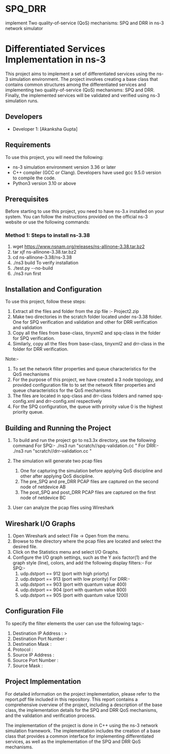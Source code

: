 # SPQ_DRR
implement Two quality-of-service (QoS) mechanisms: SPQ and DRR in ns-3 network simulator

# Differentiated Services Implementation in ns-3

This project aims to implement a set of differentiated services using the ns-3 simulation environment. The project involves creating a base class that contains common structures among the differentiated services and implementing two quality-of-service (QoS) mechanisms: SPQ and DRR. Finally, the implemented services will be validated and verified using ns-3 simulation runs.

## Developers

- Developer 1: [Akanksha Gupta]

## Requirements

To use this project, you will need the following:

- ns-3 simulation environment version 3.36 or later
- C++ compiler (GCC or Clang). Developers have used gcc 9.5.0 version to compile the code.
- Python3 version 3.10 or above

## Prerequisites

Before starting to use this project, you need to have ns-3.x installed on your system. You can follow the instructions provided on the official ns-3 website or use the following commands:

### Method 1: Steps to install ns-3.38
1. wget https://www.nsnam.org/releases/ns-allinone-3.38.tar.bz2
2. tar xjf ns-allinone-3.38.tar.bz2
3. cd ns-allinone-3.38/ns-3.38
4. ./ns3 build
To verify installation
 1. ./test.py --no-build
 2. ./ns3 run first


## Installation and Configuration

To use this project, follow these steps:

1. Extract all the files and folder from the zip file :- Project2.zip
2. Make two directories in the scratch folder located under ns-3.38 folder. One for SPQ verification and validation and other for DRR verification and validation
3. Copy all the files from base-class, tinyxml2 and spq-class in the folder for SPQ verification.
4. Similarly, copy all the files from base-class, tinyxml2 and drr-class in the folder for DRR verification.

Note:-
1. To set the network filter properties and queue characteristics for the QoS mechanisms 
2. For the purpose of this project, we have created a 3 node topology, and provided configuration file to to set the network filter properties and queue characteristics for the QoS mechanisms
3. The files are located in spq-class and drr-class folders and named spq-config.xml and drr-config.xml respectively
4. For the SPQ configuration, the queue with priroity value 0 is the highest priority queue.


## Building and Running the Project

1. To build and run the project go to ns3.3x directory, use the following command
   For SPQ:-
   ./ns3 run "scratch/<spq folder name>/spq-validation.cc <full path to spq config file>"
   For DRR:-
   ./ns3 run "scratch/<drr folder name>/drr-validation.cc <full path to drr config file>"

2. The simulation will generate two pcap files
   1. One for capturing the simulation before applying QoS discipline and other after applying QoS discipline.
   2. The pre_SPQ and pre_DRR PCAP files are captured on the second node of netdevice AB
   3. The post_SPQ and post_DRR PCAP files are captured on the first node of netdevice BC   	

3. User can analyze the pcap files using Wireshark

## Wireshark I/O Graphs
  1. Open Wireshark and select File -> Open from the menu.
  2. Browse to the directory where the pcap files are located and select the desired file.
  3. Click on the Statistics menu and select I/O Graphs.
  4. Configure the I/O graph settings, such as the Y axis factor(1) and the graph style (line), colors, and add the following display filters:-
     For SPQ:-
     1. udp.dstport == 912 (port with high priorty)
     2. udp.dstport == 913 (port with low priority)
     For DRR:-
     1. udp.dstport == 903 (port with quantum value 400)
     2. udp.dstport == 904 (port with quantum value 800)
     3. udp.dstport == 905 (port with quantum value 1200)


## Configuration File
 To specify the filter elements the user can use the following tags:-
  1.  Destination IP Address : <destinationaddress></destinationaddress>>
  2.  Destination Port Number : <destinationportnumber></destinationportnumber>
  3.  Destination Mask : <destinationmask></destinationmask>
  4.  Protocol : <protocol></protocol>
  5.  Source IP Address : <sourceaddress></sourceaddress>
  6.  Source Port Number : <sourceportnumber></sourceportnumber>
  7. Source Mask :  <sourcemask></sourcemask>
  
## Project Implementation
For detailed information on the project implementation, please refer to the report.pdf file included in this repository. This report contains a comprehensive overview of the project, including a description of the base class, the implementation details for the SPQ and DRR QoS mechanisms, and the validation and verification process.

The implementation of the project is done in C++ using the ns-3 network simulation framework. The implementation includes the creation of a base class that provides a common interface for implementing differentiated services, as well as the implementation of the SPQ and DRR QoS mechanisms.

